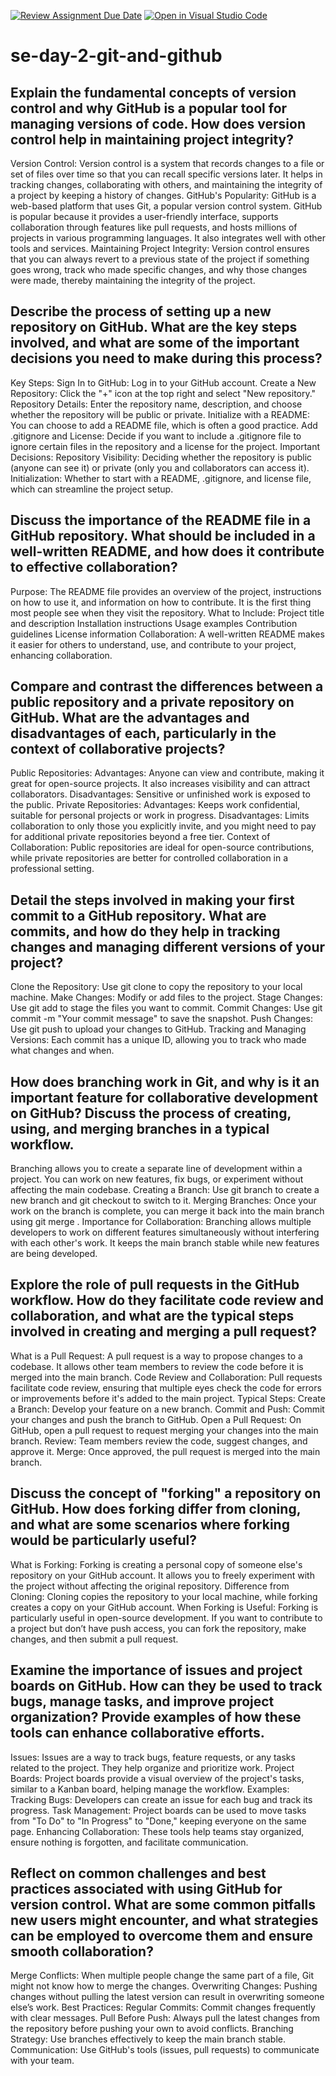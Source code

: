 [![Review Assignment Due Date](https://classroom.github.com/assets/deadline-readme-button-22041afd0340ce965d47ae6ef1cefeee28c7c493a6346c4f15d667ab976d596c.svg)](https://classroom.github.com/a/8wgCKhpZ)
[![Open in Visual Studio Code](https://classroom.github.com/assets/open-in-vscode-2e0aaae1b6195c2367325f4f02e2d04e9abb55f0b24a779b69b11b9e10269abc.svg)](https://classroom.github.com/online_ide?assignment_repo_id=15584527&assignment_repo_type=AssignmentRepo)
# se-day-2-git-and-github
## Explain the fundamental concepts of version control and why GitHub is a popular tool for managing versions of code. How does version control help in maintaining project integrity?
Version Control: Version control is a system that records changes to a file or set of files over time so that you can recall specific versions later. It helps in tracking changes, collaborating with others, and maintaining the integrity of a project by keeping a history of changes.
GitHub's Popularity: GitHub is a web-based platform that uses Git, a popular version control system. GitHub is popular because it provides a user-friendly interface, supports collaboration through features like pull requests, and hosts millions of projects in various programming languages. It also integrates well with other tools and services.
Maintaining Project Integrity: Version control ensures that you can always revert to a previous state of the project if something goes wrong, track who made specific changes, and why those changes were made, thereby maintaining the integrity of the project.

## Describe the process of setting up a new repository on GitHub. What are the key steps involved, and what are some of the important decisions you need to make during this process?
Key Steps:
Sign In to GitHub: Log in to your GitHub account.
Create a New Repository: Click the "+" icon at the top right and select "New repository."
Repository Details: Enter the repository name, description, and choose whether the repository will be public or private.
Initialize with a README: You can choose to add a README file, which is often a good practice.
Add .gitignore and License: Decide if you want to include a .gitignore file to ignore certain files in the repository and a license for the project.
Important Decisions:
Repository Visibility: Deciding whether the repository is public (anyone can see it) or private (only you and collaborators can access it).
Initialization: Whether to start with a README, .gitignore, and license file, which can streamline the project setup.

## Discuss the importance of the README file in a GitHub repository. What should be included in a well-written README, and how does it contribute to effective collaboration?

Purpose: The README file provides an overview of the project, instructions on how to use it, and information on how to contribute. It is the first thing most people see when they visit the repository.
What to Include:
Project title and description
Installation instructions
Usage examples
Contribution guidelines
License information
Collaboration: A well-written README makes it easier for others to understand, use, and contribute to your project, enhancing collaboration.

## Compare and contrast the differences between a public repository and a private repository on GitHub. What are the advantages and disadvantages of each, particularly in the context of collaborative projects?
Public Repositories:
Advantages: Anyone can view and contribute, making it great for open-source projects. It also increases visibility and can attract collaborators.
Disadvantages: Sensitive or unfinished work is exposed to the public.
Private Repositories:
Advantages: Keeps work confidential, suitable for personal projects or work in progress.
Disadvantages: Limits collaboration to only those you explicitly invite, and you might need to pay for additional private repositories beyond a free tier.
Context of Collaboration: Public repositories are ideal for open-source contributions, while private repositories are better for controlled collaboration in a professional setting.

## Detail the steps involved in making your first commit to a GitHub repository. What are commits, and how do they help in tracking changes and managing different versions of your project?
Clone the Repository: Use git clone <repository-url> to copy the repository to your local machine.
Make Changes: Modify or add files to the project.
Stage Changes: Use git add <file> to stage the files you want to commit.
Commit Changes: Use git commit -m "Your commit message" to save the snapshot.
Push Changes: Use git push to upload your changes to GitHub.
Tracking and Managing Versions: Each commit has a unique ID, allowing you to track who made what changes and when.

## How does branching work in Git, and why is it an important feature for collaborative development on GitHub? Discuss the process of creating, using, and merging branches in a typical workflow.
Branching allows you to create a separate line of development within a project. You can work on new features, fix bugs, or experiment without affecting the main codebase.
Creating a Branch: Use git branch <branch-name> to create a new branch and git checkout <branch-name> to switch to it.
Merging Branches: Once your work on the branch is complete, you can merge it back into the main branch using git merge <branch-name>.
Importance for Collaboration: Branching allows multiple developers to work on different features simultaneously without interfering with each other's work. It keeps the main branch stable while new features are being developed.


## Explore the role of pull requests in the GitHub workflow. How do they facilitate code review and collaboration, and what are the typical steps involved in creating and merging a pull request?
What is a Pull Request: A pull request is a way to propose changes to a codebase. It allows other team members to review the code before it is merged into the main branch.
Code Review and Collaboration: Pull requests facilitate code review, ensuring that multiple eyes check the code for errors or improvements before it's added to the main project.
Typical Steps:
Create a Branch: Develop your feature on a new branch.
Commit and Push: Commit your changes and push the branch to GitHub.
Open a Pull Request: On GitHub, open a pull request to request merging your changes into the main branch.
Review: Team members review the code, suggest changes, and approve it.
Merge: Once approved, the pull request is merged into the main branch.

## Discuss the concept of "forking" a repository on GitHub. How does forking differ from cloning, and what are some scenarios where forking would be particularly useful?
What is Forking: Forking is creating a personal copy of someone else's repository on your GitHub account. It allows you to freely experiment with the project without affecting the original repository.
Difference from Cloning: Cloning copies the repository to your local machine, while forking creates a copy on your GitHub account.
When Forking is Useful: Forking is particularly useful in open-source development. If you want to contribute to a project but don’t have push access, you can fork the repository, make changes, and then submit a pull request.

## Examine the importance of issues and project boards on GitHub. How can they be used to track bugs, manage tasks, and improve project organization? Provide examples of how these tools can enhance collaborative efforts.
Issues: Issues are a way to track bugs, feature requests, or any tasks related to the project. They help organize and prioritize work.
Project Boards: Project boards provide a visual overview of the project's tasks, similar to a Kanban board, helping manage the workflow.
Examples:
Tracking Bugs: Developers can create an issue for each bug and track its progress.
Task Management: Project boards can be used to move tasks from "To Do" to "In Progress" to "Done," keeping everyone on the same page.
Enhancing Collaboration: These tools help teams stay organized, ensure nothing is forgotten, and facilitate communication.

## Reflect on common challenges and best practices associated with using GitHub for version control. What are some common pitfalls new users might encounter, and what strategies can be employed to overcome them and ensure smooth collaboration?

Merge Conflicts: When multiple people change the same part of a file, Git might not know how to merge the changes.
Overwriting Changes: Pushing changes without pulling the latest version can result in overwriting someone else’s work.
Best Practices:
Regular Commits: Commit changes frequently with clear messages.
Pull Before Push: Always pull the latest changes from the repository before pushing your own to avoid conflicts.
Branching Strategy: Use branches effectively to keep the main branch stable.
Communication: Use GitHub's tools (issues, pull requests) to communicate with your team.
